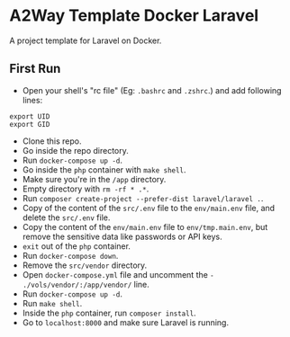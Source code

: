 # A2Way Template Docker Laravel

A project template for Laravel on Docker. 

## First Run

- Open your shell's "rc file" (Eg: `.bashrc` and `.zshrc`.) and add following lines:

```
export UID
export GID
```

- Clone this repo.
- Go inside the repo directory.
- Run `docker-compose up -d`.
- Go inside the `php` container with `make shell`.
- Make sure you're in the `/app` directory.
- Empty directory with `rm -rf * .*`.
- Run `composer create-project --prefer-dist laravel/laravel .`.
- Copy of the content of the `src/.env` file to the `env/main.env` file, and delete the `src/.env` file.
- Copy the content of the `env/main.env` file to `env/tmp.main.env`, but remove the sensitive data like passwords or API keys.
- `exit` out of the `php` container.
- Run `docker-compose down`.
- Remove the `src/vendor` directory.
- Open `docker-compose.yml` file and uncomment the `- ./vols/vendor/:/app/vendor/` line.
- Run `docker-compose up -d`.
- Run `make shell`.
- Inside the `php` container, run `composer install`.
- Go to `localhost:8000` and make sure Laravel is running.
